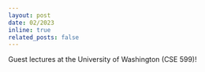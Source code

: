 ```yaml
---
layout: post
date: 02/2023
inline: true
related_posts: false
---
```


Guest lectures at the University of Washington (CSE 599)!
